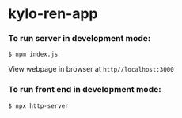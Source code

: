 # kylo-ren-app

### To run server in development mode:

``` 
$ npm index.js
```

View webpage in browser at ```http//localhost:3000```


### To run front end in development mode:

``` 
$ npx http-server
```
